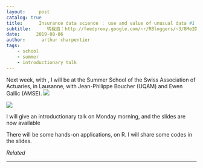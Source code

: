 ```yaml
---
layout:     post
catalog: true
title:      Insurance data science ： use and value of unusual data #1
subtitle:      转载自：http://feedproxy.google.com/~r/RBloggers/~3/8Me2DUQT_4s/
date:      2019-08-06
author:      arthur charpentier
tags:
    - school
    - summer
    - introductionary talk
---
```






Next week, with , I will be at the Summer School of the Swiss Association of Actuaries, in Lausanne, with Jean-Philippe Boucher (UQAM) and Ewen Gallic (AMSE).
![](https://i2.wp.com/f.hypotheses.org/wp-content/blogs.dir/253/files/2019/01/LAUSANNE.jpeg?w=456&is-pending-load=1#038;ssl=1)

![](https://i2.wp.com/f.hypotheses.org/wp-content/blogs.dir/253/files/2019/01/LAUSANNE.jpeg?w=456&ssl=1)


I will give an introductionary talk on Monday morning, and the slides are now available


There will be some hands-on applications, on R. I will share some codes in the slides.


*Related*






---
